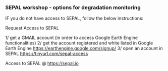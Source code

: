 ### SEPAL workshop - options for degradation monitoring
IF you do not have access to SEPAL, follow the below instructions:

Request Access to SEPAL

1/ get a GMAIL account (in order to access Google Earth Engine functionalities)
2/ get the account registered and white listed in Google Earth Engine https://earthengine.google.com/signup/
3/ open an account in SEPAL https://tinyurl.com/sepal-access

Access to SEPAL @ https://sepal.io
